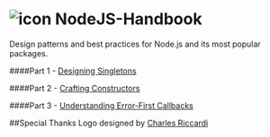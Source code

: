 ![icon](NodeJS-Handbook.png)   NodeJS-Handbook
==============================================

Design patterns and best practices for Node.js and its most popular packages.

####Part 1 - [Designing Singletons](http://fredkschott.com/post/2013/12/node-js-cookbook---designing-singletons/)

####Part 2 - [Crafting Constructors](http://fredkschott.com/post/2014/01/node-js-cookbook---constructors-and-custom-types/)

####Part 3 - [Understanding Error-First Callbacks](http://fredkschott.com/post/2014/03/understanding-error-first-callbacks-in-node-js/)


##Special Thanks
Logo designed by <a href="http://www.thenounproject.com/charles/" target="_blank">Charles Riccardi</a>